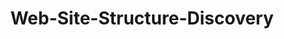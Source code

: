 ---
layout: tag-list
type: tag
title: Web-Site-Structure-Discovery
slug: Web-Site-Structure-Discovery
category: Tag
sidebar: false
description: >
    La "Web Site Structure Discovery" (Descubrimiento de la Estructura de un Sitio Web) se refiere al proceso de identificar y mapear la estructura y organización de un sitio web. Consiste en comprender cómo están organizadas las páginas, directorios y enlaces dentro de un sitio web, lo cual puede ser útil para diversas actividades, como pruebas de seguridad, auditorías, análisis de rendimiento, entre otros.
---